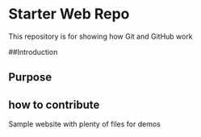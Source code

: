 # Starter Web Repo

This repository is for showing how Git and GitHub work

##Introduction

## Purpose

## how to contribute 

Sample website with plenty of files for demos